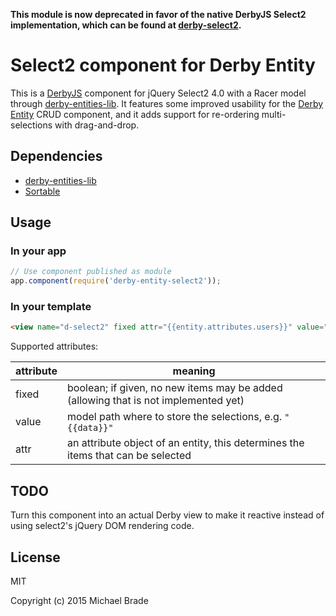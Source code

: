 **This module is now deprecated in favor of the native DerbyJS Select2 implementation, which can be found at [derby-select2](https://github.com/michael-brade/derby-select2).**


# Select2 component for Derby Entity

This is a [DerbyJS](http://github.com/codeparty/derby) component for jQuery Select2 4.0 with a Racer
model through [derby-entities-lib](https://github.com/michael-brade/derby-entities-lib).
It features some improved usability for the [Derby Entity](https://github.com/michael-brade/derby-entity) CRUD component, and it adds support for re-ordering multi-selections with drag-and-drop.


## Dependencies

* [derby-entities-lib](https://github.com/michael-brade/derby-entities-lib)
* [Sortable](http://rubaxa.github.io/Sortable)


## Usage

### In your app

```javascript
// Use component published as module
app.component(require('derby-entity-select2'));
```

### In your template

```html
<view name="d-select2" fixed attr="{{entity.attributes.users}}" value="{{data}}"></view>
```

Supported attributes:

attribute | meaning
------|------
fixed | boolean; if given, no new items may be added (allowing that is not implemented yet)
value | model path where to store the selections, e.g. `"{{data}}"`
attr  | an attribute object of an entity, this determines the items that can be selected


## TODO

Turn this component into an actual Derby view to make it reactive instead of using select2's jQuery DOM rendering code.


## License

MIT

Copyright (c) 2015 Michael Brade
